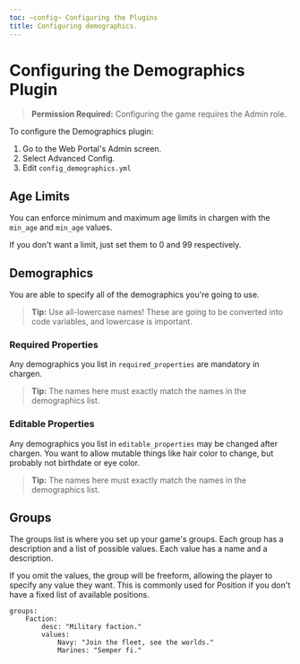 ```yaml
---
toc: ~config~ Configuring the Plugins
title: Configuring demographics.
---
```

# Configuring the Demographics Plugin

> **Permission Required:** Configuring the game requires the Admin role.

To configure the Demographics plugin:

1. Go to the Web Portal's Admin screen.  
2. Select Advanced Config.
3. Edit `config_demographics.yml`

## Age Limits

You can enforce minimum and maximum age limits in chargen with the `min_age` and `min_age` values.

If you don't want a limit, just set them to 0 and 99 respectively.

## Demographics

You are able to specify all of the demographics you're going to use.  

> **Tip:** Use all-lowercase names!  These are going to be converted into code variables, and lowercase is important.
 
### Required Properties

Any demographics you list in `required_properties` are mandatory in chargen.  

> **Tip:** The names here must exactly match the names in the demographics list.

### Editable Properties

Any demographics you list in `editable_properties` may be changed after chargen.  You want to allow mutable things like hair color to change, but probably not birthdate or eye color.

> **Tip:** The names here must exactly match the names in the demographics list.

## Groups

The groups list is where you set up your game's groups.  Each group has a description and a list of possible values.  Each value has a name and a description.

If you omit the values, the group will be freeform, allowing the player to specify any value they want.  This is commonly used for Position if you don't have a fixed list of available positions.

    groups:
        Faction:
            desc: "Military faction."
            values:
                Navy: "Join the fleet, see the worlds."
                Marines: "Semper fi."



